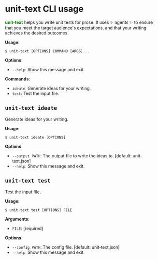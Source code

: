 # unit-text CLI usage

<span style="color: #008000; text-decoration-color: #008000; font-weight: bold">unit-text</span> helps you write unit tests for prose.
It uses ✨ agents ✨ to ensure
that you meet the target audience&#x27;s expectations,
and that your writing achieves the desired outcomes.

**Usage**:

```console
$ unit-text [OPTIONS] COMMAND [ARGS]...
```

**Options**:

* `--help`: Show this message and exit.

**Commands**:

* `ideate`: Generate ideas for your writing.
* `test`: Test the input file.

## `unit-text ideate`

Generate ideas for your writing.

**Usage**:

```console
$ unit-text ideate [OPTIONS]
```

**Options**:

* `--output PATH`: The output file to write the ideas to.  [default: unit-text.json]
* `--help`: Show this message and exit.

## `unit-text test`

Test the input file.

**Usage**:

```console
$ unit-text test [OPTIONS] FILE
```

**Arguments**:

* `FILE`: [required]

**Options**:

* `--config PATH`: The config file.  [default: unit-text.json]
* `--help`: Show this message and exit.
